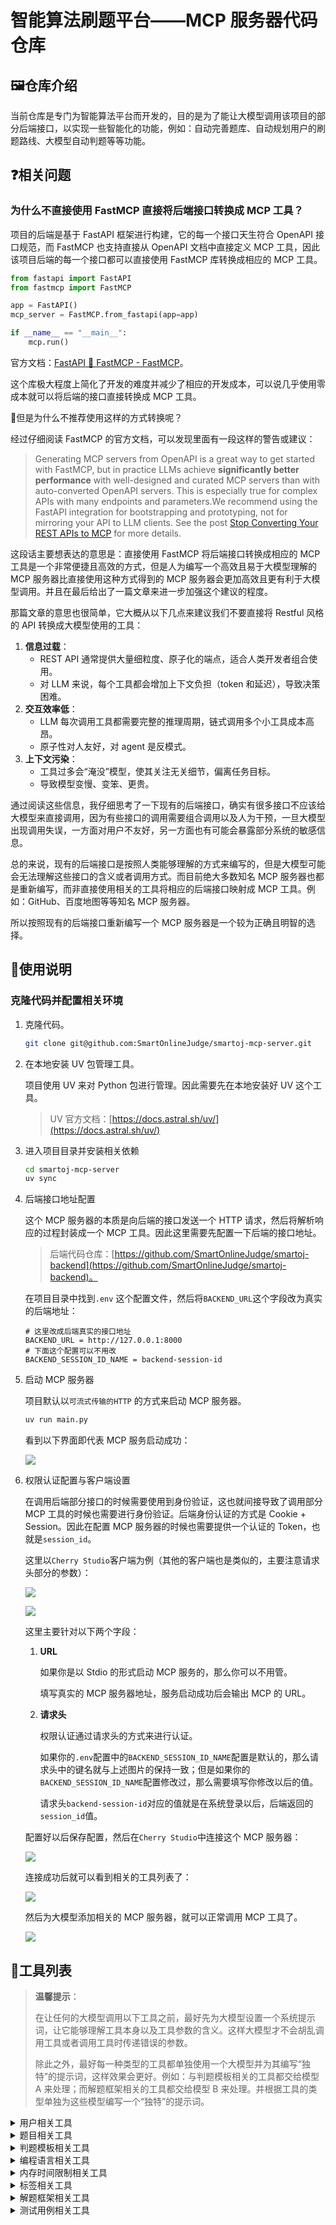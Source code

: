 # 智能算法刷题平台——MCP 服务器代码仓库

## 🖼️仓库介绍

当前仓库是专门为智能算法平台而开发的，目的是为了能让大模型调用该项目的部分后端接口，以实现一些智能化的功能，例如：自动完善题库、自动规划用户的刷题路线、大模型自动判题等等功能。

## ❓相关问题

### 为什么不直接使用 FastMCP 直接将后端接口转换成 MCP 工具？

项目的后端是基于 FastAPI 框架进行构建，它的每一个接口天生符合 OpenAPI 接口规范，而 FastMCP 也支持直接从 OpenAPI 文档中直接定义 MCP 工具，因此该项目后端的每一个接口都可以直接使用 FastMCP 库转换成相应的 MCP 工具。

```python
from fastapi import FastAPI
from fastmcp import FastMCP

app = FastAPI()
mcp_server = FastMCP.from_fastapi(app=app)

if __name__ == "__main__":
    mcp.run()
```

官方文档：[FastAPI 🤝 FastMCP - FastMCP](https://gofastmcp.com/integrations/fastapi#generating-an-mcp-server)。

这个库极大程度上简化了开发的难度并减少了相应的开发成本，可以说几乎使用零成本就可以将后端的接口直接转换成 MCP 工具。

🤔但是为什么不推荐使用这样的方式转换呢？

经过仔细阅读 FastMCP 的官方文档，可以发现里面有一段这样的警告或建议：

> Generating MCP servers from OpenAPI is a great way to get started with FastMCP, but in practice LLMs achieve **significantly better performance** with well-designed and curated MCP servers than with auto-converted OpenAPI servers. This is especially true for complex APIs with many endpoints and parameters.We recommend using the FastAPI integration for bootstrapping and prototyping, not for mirroring your API to LLM clients. See the post [Stop Converting Your REST APIs to MCP](https://www.jlowin.dev/blog/stop-converting-rest-apis-to-mcp) for more details.

这段话主要想表达的意思是：直接使用 FastMCP 将后端接口转换成相应的 MCP 工具是一个非常便捷且高效的方式，但是人为编写一个高效且易于大模型理解的 MCP 服务器比直接使用这种方式得到的 MCP 服务器会更加高效且更有利于大模型调用。并且在最后给出了一篇文章来进一步加强这个建议的程度。

那篇文章的意思也很简单，它大概从以下几点来建议我们不要直接将 Restful 风格的 API 转换成大模型使用的工具：

1. **信息过载**：
   - REST API 通常提供大量细粒度、原子化的端点，适合人类开发者组合使用。
   - 对 LLM 来说，每个工具都会增加上下文负担（token 和延迟），导致决策困难。
2. **交互效率低**：
   - LLM 每次调用工具都需要完整的推理周期，链式调用多个小工具成本高昂。
   - 原子性对人友好，对 agent 是反模式。
3. **上下文污染**：
   - 工具过多会“淹没”模型，使其关注无关细节，偏离任务目标。
   - 导致模型变慢、变笨、更贵。

通过阅读这些信息，我仔细思考了一下现有的后端接口，确实有很多接口不应该给大模型来直接调用，因为有些接口的调用需要组合调用以及人为干预，一旦大模型出现调用失误，一方面对用户不友好，另一方面也有可能会暴露部分系统的敏感信息。

总的来说，现有的后端接口是按照人类能够理解的方式来编写的，但是大模型可能会无法理解这些接口的含义或者调用方式。而目前绝大多数知名 MCP 服务器也都是重新编写，而非直接使用相关的工具将相应的后端接口映射成 MCP 工具。例如：GitHub、百度地图等等知名 MCP 服务器。

所以按照现有的后端接口重新编写一个 MCP 服务器是一个较为正确且明智的选择。

## 📒使用说明

### 克隆代码并配置相关环境

1. 克隆代码。

   ```bash
   git clone git@github.com:SmartOnlineJudge/smartoj-mcp-server.git
   ```

2. 在本地安装 UV 包管理工具。

   项目使用 UV 来对 Python 包进行管理。因此需要先在本地安装好 UV 这个工具。

   >  UV 官方文档：[https://docs.astral.sh/uv/](https://docs.astral.sh/uv/)

3. 进入项目目录并安装相关依赖

   ```bash
   cd smartoj-mcp-server
   uv sync
   ```

4. 后端接口地址配置

   这个 MCP 服务器的本质是向后端的接口发送一个 HTTP 请求，然后将解析响应的过程封装成一个 MCP 工具。因此这里需要先配置一下后端的接口地址。

   > 后端代码仓库：[https://github.com/SmartOnlineJudge/smartoj-backend](https://github.com/SmartOnlineJudge/smartoj-backend)。

   在项目目录中找到`.env` 这个配置文件，然后将`BACKEND_URL`这个字段改为真实的后端地址：

   ```
   # 这里改成后端真实的接口地址
   BACKEND_URL = http://127.0.0.1:8000
   # 下面这个配置可以不用改
   BACKEND_SESSION_ID_NAME = backend-session-id
   ```

5. 启动 MCP 服务器

   项目默认以`可流式传输的HTTP` 的方式来启动 MCP 服务器。

   ```bash
   uv run main.py
   ```

   看到以下界面即代表 MCP 服务启动成功：

   ![](docs/images/run_success.png)

6. 权限认证配置与客户端设置

   在调用后端部分接口的时候需要使用到身份验证，这也就间接导致了调用部分 MCP 工具的时候也需要进行身份验证。后端身份认证的方式是 Cookie + Session。因此在配置 MCP 服务器的时候也需要提供一个认证的 Token，也就是`session_id`。

   这里以`Cherry Studio`客户端为例（其他的客户端也是类似的，主要注意请求头部分的参数）：

   ![](docs/images/auth1.png)

   ![](docs/images/auth2.png)

   这里主要针对以下两个字段：

   1. **URL**

      如果你是以 Stdio 的形式启动 MCP 服务的，那么你可以不用管。

      填写真实的 MCP 服务器地址，服务启动成功后会输出 MCP 的 URL。

   2. **请求头**

      权限认证通过请求头的方式来进行认证。

      如果你的`.env`配置中的`BACKEND_SESSION_ID_NAME`配置是默认的，那么请求头中的键名就与上述图片的保持一致；但是如果你的`BACKEND_SESSION_ID_NAME`配置修改过，那么需要填写你修改以后的值。

      请求头`backend-session-id`对应的值就是在系统登录以后，后端返回的`session_id`值。

   配置好以后保存配置，然后在`Cherry Studio`中连接这个 MCP 服务器：

   ![](docs/images/run_mcp.png)

   连接成功后就可以看到相关的工具列表了：

   ![](docs/images/tools.png)

   然后为大模型添加相关的 MCP 服务器，就可以正常调用 MCP 工具了。

   ![](docs/images/chat.png)

## 🔧工具列表

> **温馨提示**：
>
> 在让任何的大模型调用以下工具之前，最好先为大模型设置一个系统提示词，让它能够理解工具本身以及工具参数的含义。这样大模型才不会胡乱调用工具或者调用工具时传递错误的参数。
>
> 除此之外，最好每一种类型的工具都单独使用一个大模型并为其编写“独特”的提示词，这样效果会更好。例如：与判题模板相关的工具都交给模型 A 来处理；而解题框架相关的工具都交给模型 B 来处理。并根据工具的类型单独为这些模型编写一个“独特”的提示词。

<details>
    <summary>用户相关工具</summary>
    <ul>
        <li>
            <p>
                <strong>get_current_user - 获取当前用户信息</strong>
            </p>
            <p>不需要传递参数</p>
        </li>
    </ul>
</details>

<details>
    <summary>题目相关工具</summary>
    <ul>
        <li>
          <p><strong>query_question_info - 查询一个题目的详细信息</strong></p>
          <p>
            <ul>
              <li><code>question_id</code>：题目ID（整型，必须）</li>
            </ul>
          </p>
        </li>
    </ul>
</details>

<details>
  <summary>判题模板相关工具</summary>
  <ul>
    <li>
      <p><strong>query_judge_templates_of_question - 查询一个题目的所有判题模板</strong></p>
      <p>
	    <ul>
          <li><code>question_id</code>：题目ID（整型，必须）</li>
        </ul>
        </p>
    </li>
    <li>
      <p>
        <strong>
          create_judge_template_for_question - 为指定题目指定编程语言创建一个判题模板
        </strong>
      </p>
      <p>
        <ul>
          <li><code>question_id</code>：题目ID（整型，必须）</li>
          <li><code>language_id</code>：编程语言ID（整型，必须）</li>
          <li><code>code</code>：判题模板的代码（字符串，必须）</li>
        </ul>
      </p>
    </li>  
  </ul>
</details>

<details>
  <summary>编程语言相关工具</summary>
  <ul>
    <li>
      <p><strong>query_all_programming_languages - 查询系统所有编程语言信息</strong></p>
      <p>不需要传递参数</p>
    </li>
  </ul>
</details>

<details>
  <summary>内存时间限制相关工具</summary>
  <ul>
  	<li>
      <p><strong>query_memory_time_limits_of_question - 查询一个题目的内存时间限制</strong></p>
      <p>
        <ul>
          <li><code>question_id</code>：题目ID（整型，必须）</li>
        </ul>
      </p>
    </li>
    <li>
      <p>
          <strong>create_memory_time_limit_for_question - 为指定题目指定编程语言创建一个内存时间限制</strong></p>
      <p>
        <ul>
          <li><code>question_id</code>：题目ID（整型，必须）</li>
          <li><code>language_id</code>：编程语言ID（整型，必须）</li>
          <li><code>memory_limit</code>：内存限制，单位 MB（整型，必须）</li>
          <li><code>time_limit</code>：时间限制，单位 ms（整型，必须）</li>
        </ul>
      </p>
    </li>
  </ul>
</details>

<details>
  <summary>标签相关工具</summary>
  <ul>
  	<li>
      <p><strong>query_all_tags - 查询系统所有标签信息</strong></p>
      <p>不需要传递参数</p>
    </li>
  </ul>
</details>

<details>
  <summary>解题框架相关工具</summary>
  <ul>
  	<li>
      <p><strong>query_solving_frameworks_of_question - 查询一个题目的解题框架信息</strong></p>
      <p>
        <ul>
          <li><code>question_id</code>：题目ID（整型，必须）</li>
        </ul>
      </p>
    </li>
	<li>
      <p><strong>create_solving_framework_for_question - 为指定题目指定编程语言创建一个解题框架</strong></p>
      <p>
        <ul>
          <li><code>question_id</code>：题目ID（整型，必须）</li>
          <li><code>language_id</code>：编程语言ID（整型，必须）</li>
          <li><code>code_framework</code>：解题框架的代码（字符串，必须）</li>
        </ul>
      </p>
    </li>
  </ul>
</details>

<details>
  <summary>测试用例相关工具</summary>
  <ul>
  	<li>
      <p><strong>query_tests_of_question - 查询一个题目的所有测试用例信息</strong></p>
      <p>
        <ul>
          <li><code>question_id</code>：题目ID（整型，必须）</li>
        </ul>
      </p>
    </li>
	<li>
      <p><strong>create_test_for_question - 为指定题目创建一个测试用例</strong></p>
      <p>
        <ul>
          <li><code>question_id</code>：题目ID（整型，必须）</li>
          <li><code>input_output</code>：测试用例的输入输出信息（字符串，必须）</li>
        </ul>
      </p>
    </li>
  </ul>
</details>
